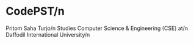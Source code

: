 # CodePST/n
Pritom Saha Turjo/n
Studies Computer Science & Engineering (CSE) at/n
Daffodil International University/n

